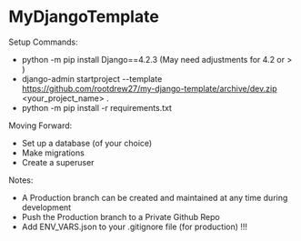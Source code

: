 # MyDjangoTemplate

Setup Commands:
- python -m pip install Django==4.2.3 (May need adjustments for 4.2 or > )
- django-admin startproject --template https://github.com/rootdrew27/my-django-template/archive/dev.zip <your_project_name> .
- python -m pip install -r requirements.txt

Moving Forward:
- Set up a database (of your choice)
- Make migrations
- Create a superuser

Notes: 
- A Production branch can be created and maintained at any time during development
- Push the Production branch to a Private Github Repo 
- Add ENV_VARS.json to your .gitignore file (for production) !!!
